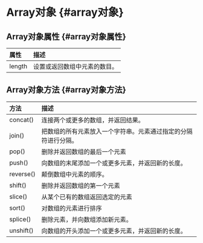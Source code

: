 # Array对象 {#array对象}

## Array对象属性 {#array对象属性}

| 属性 | 描述 |
| :--- | :--- |
| length | 设置或返回数组中元素的数目。 |

## Array对象方法 {#array对象方法}

| 方法 | 描述 |
| :--- | :--- |
| concat\(\) | 连接两个或更多的数组，并返回结果。 |
| join\(\) | 把数组的所有元素放入一个字符串。元素通过指定的分隔符进行分隔。 |
| pop\(\) | 删除并返回数组的最后一个元素 |
| push\(\) | 向数组的末尾添加一个或更多元素，并返回新的长度。 |
| reverse\(\) | 颠倒数组中元素的顺序。 |
| shift\(\) | 删除并返回数组的第一个元素 |
| slice\(\) | 从某个已有的数组返回选定的元素 |
| sort\(\) | 对数组的元素进行排序 |
| splice\(\) | 删除元素，并向数组添加新元素。 |
| unshift\(\) | 向数组的开头添加一个或更多元素，并返回新的长度。 |



